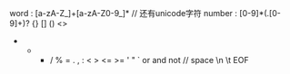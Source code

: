 word : [a-zA-Z_]+[a-zA-Z0-9_]* // 还有unicode字符
number : [0-9]*(\.[0-9]+)?
{} [] () <>
+ - * / % = . , :
< > <= >=
' " `
or and not
//
space \n \t EOF
